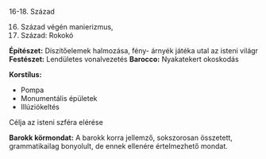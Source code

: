 
16-18. Század

16. Század végén manierizmus, 
18. Század: Rokokó

**Építészet:** Díszítőelemek halmozása, fény- árnyék játéka utal az isteni világr
**Festészet:** Lendületes vonalvezetés
**Barocco:** Nyakatekert okoskodás

**Korstílus:**
* Pompa
* Monumentális épületek
* Illúziókeltés

Célja az isteni szféra elérése

**Barokk körmondat:**
A barokk korra jellemző, sokszorosan összetett, grammatikailag bonyolult, de ennek ellenére értelmezhető mondat.

